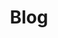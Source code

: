 ---
layout: "layouts/blog.njk"
title: "Blog"
description: Beskrivelse af hvad siden handler om.
tags: ""
eleventyNavigation:
  title: Blog
  key: blog
  order: 4
---